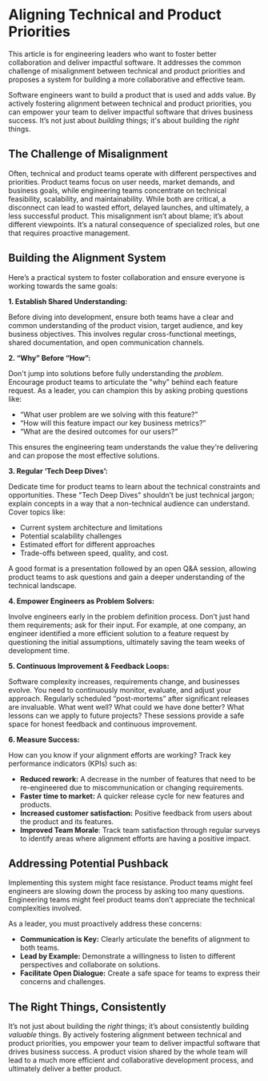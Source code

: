 # Aligning Technical and Product Priorities

This article is for engineering leaders who want to foster better collaboration and deliver impactful software. It addresses the common challenge of misalignment between technical and product priorities and proposes a system for building a more collaborative and effective team.

Software engineers want to build a product that is used and adds value. By actively fostering alignment between technical and product priorities, you can empower your team to deliver impactful software that drives business success. It’s not just about *building* things; it's about building the *right* things.

## The Challenge of Misalignment

Often, technical and product teams operate with different perspectives and priorities. Product teams focus on user needs, market demands, and business goals, while engineering teams concentrate on technical feasibility, scalability, and maintainability. While both are critical, a disconnect can lead to wasted effort, delayed launches, and ultimately, a less successful product. This misalignment isn’t about blame; it’s about different viewpoints. It’s a natural consequence of specialized roles, but one that requires proactive management.

## Building the Alignment System

Here’s a practical system to foster collaboration and ensure everyone is working towards the same goals:

**1. Establish Shared Understanding:**

Before diving into development, ensure both teams have a clear and common understanding of the product vision, target audience, and key business objectives. This involves regular cross-functional meetings, shared documentation, and open communication channels.

**2. “Why” Before “How”:**

Don't jump into solutions before fully understanding the *problem*. Encourage product teams to articulate the "why" behind each feature request.  As a leader, you can champion this by asking probing questions like:

*   “What user problem are we solving with this feature?”
*   “How will this feature impact our key business metrics?”
*   “What are the desired outcomes for our users?”

This ensures the engineering team understands the value they're delivering and can propose the most effective solutions.

**3. Regular ‘Tech Deep Dives’:**

Dedicate time for product teams to learn about the technical constraints and opportunities. These "Tech Deep Dives" shouldn’t be just technical jargon; explain concepts in a way that a non-technical audience can understand. Cover topics like:

*   Current system architecture and limitations
*   Potential scalability challenges
*   Estimated effort for different approaches
*   Trade-offs between speed, quality, and cost. 

A good format is a presentation followed by an open Q&A session, allowing product teams to ask questions and gain a deeper understanding of the technical landscape.

**4. Empower Engineers as Problem Solvers:**

Involve engineers early in the problem definition process. Don’t just hand them requirements; ask for their input.  For example, at one company, an engineer identified a more efficient solution to a feature request by questioning the initial assumptions, ultimately saving the team weeks of development time.

**5. Continuous Improvement & Feedback Loops:**

Software complexity increases, requirements change, and businesses evolve. You need to continuously monitor, evaluate, and adjust your approach. Regularly scheduled “post-mortems” after significant releases are invaluable. What went well? What could we have done better? What lessons can we apply to future projects?  These sessions provide a safe space for honest feedback and continuous improvement.

**6. Measure Success:**

How can you know if your alignment efforts are working? Track key performance indicators (KPIs) such as:

*   **Reduced rework:** A decrease in the number of features that need to be re-engineered due to miscommunication or changing requirements.
*   **Faster time to market:** A quicker release cycle for new features and products.
*   **Increased customer satisfaction:** Positive feedback from users about the product and its features.
*    **Improved Team Morale**: Track team satisfaction through regular surveys to identify areas where alignment efforts are having a positive impact.



## Addressing Potential Pushback

Implementing this system might face resistance. Product teams might feel engineers are slowing down the process by asking too many questions. Engineering teams might feel product teams don’t appreciate the technical complexities involved. 

As a leader, you must proactively address these concerns:

*   **Communication is Key:** Clearly articulate the benefits of alignment to both teams.
*   **Lead by Example:** Demonstrate a willingness to listen to different perspectives and collaborate on solutions.
*   **Facilitate Open Dialogue:** Create a safe space for teams to express their concerns and challenges.



## The Right Things, Consistently

It’s not just about building the *right* things; it’s about consistently building *valuable* things. By actively fostering alignment between technical and product priorities, you empower your team to deliver impactful software that drives business success. A product vision shared by the whole team will lead to a much more efficient and collaborative development process, and ultimately deliver a better product.